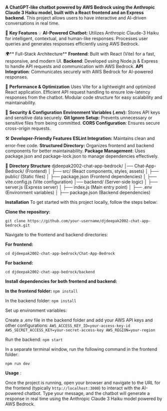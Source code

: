 **A ChatGPT-like chatbot powered by AWS Bedrock using the Anthropic Claude 3 Haiku model, built with a React frontend and an Express backend.**
This project allows users to have interactive and AI-driven conversations in real time.

🔹 **Key Features**
💡 **AI-Powered Chatbot:**
Utilizes Anthropic Claude-3 Haiku for intelligent, contextual, and human-like responses.
Processes user queries and generates responses efficiently using AWS Bedrock.

🌍** Full-Stack Architecture**
**Frontend**: Built with React (Vite) for a fast, responsive, and modern UI.
**Backend**: Developed using Node.js & Express to handle API requests and communication with AWS Bedrock.
**API Integration**: Communicates securely with AWS Bedrock for AI-powered responses.

🚀 **Performance & Optimization**
Uses Vite for a lightweight and optimized React application.
Efficient API request handling to ensure low-latency responses from the chatbot.
Modular code structure for easy scalability and maintainability.

🔐 **Security & Configuration**
**Environment Variables (.env):** Stores API keys and sensitive data securely.
**Git Ignore Setup:** Prevents unnecessary or sensitive files from being committed.
**CORS Configuration**: Ensures secure cross-origin requests.

🛠️ **Developer-Friendly Features**
**ESLint Integration:** Maintains clean and error-free code.
**Structured Directory:** Organizes frontend and backend components for better maintainability.
**Package Management**: Uses package.json and package-lock.json to manage dependencies effectively.

📂 **Directory Structure**
djdeepak2002-chat-app-bedrock/
│── Chat-App-Bedrock/ (Frontend)
│   ├── src/ (React components, styles, assets)
│   ├── public/ (Static files)
│   ├── package.json (Frontend dependencies)
│   ├── vite.config.js (Vite configuration)
│── backend/ (Server-side logic)
│   ├── server.js (Express server)
│   ├── index.js (Main entry point)
│   ├── .env (Environment variables)
│   ├── package.json (Backend dependencies)


**Installation**
To get started with this project locally, follow the steps below:

**Clone the repository:**

`git clone https://github.com/your-username/djdeepak2002-chat-app-bedrock.git`

Navigate to the frontend and backend directories:

**For frontend:**

`cd djdeepak2002-chat-app-bedrock/Chat-App-Bedrock`

**For backend:**

`cd djdeepak2002-chat-app-bedrock/backend`

**Install dependencies for both frontend and backend:**

**In the frontend folder:**
`npm install`

In the backend folder:
`npm install`

Set up environment variables:

Create a .env file in the backend folder and add your AWS API keys and other configurations:
`
AWS_ACCESS_KEY_ID=your-access-key-id
AWS_SECRET_ACCESS_KEY=your-secret-access-key
AWS_REGION=your-region
`

Run the backend:
`npm start`

In a separate terminal window, run the following command in the frontend folder:

`npm run dev`

**Usage** :

Once the project is running, open your browser and navigate to the URL for the frontend (typically `http://localhost:3000`) to interact with the AI-powered chatbot. Type your message, and the chatbot will generate a response in real time using the Anthropic Claude 3 Haiku model powered by AWS Bedrock.

